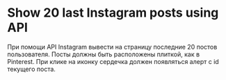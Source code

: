 # Show 20 last Instagram posts using API

При помощи API Instagram вывести на страницу последние 20 постов пользователя. Посты должны быть расположены плиткой, как в Pinterest. При клике на иконку сердечка должен появляться алерт с id текущего поста.
